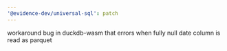 ```yaml
---
'@evidence-dev/universal-sql': patch
---
```


workaround bug in duckdb-wasm that errors when fully null date column is read as parquet

